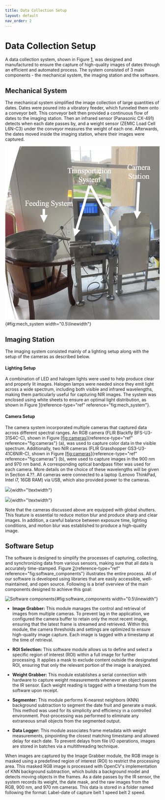 ```yaml
---
title: Data Collection Setup
layout: default
nav_order: 2
---
```


# Data Collection Setup

A data collection system, shown in Figure
[1](./assets/images/Mechanical_System.png),
was designed and manufactured to ensure the capture of high-quality
images of dates through an efficient and automated process. The system
consisted of 3 main components - the mechanical system, the imaging
station and the software.

## Mechanical System

The mechanical system simplified the image collection of large
quantities of dates. Dates were poured into a vibratory feeder, which
funneled them onto a conveyor belt. This conveyor belt then provided a
continuous flow of dates to the imaging station. Then an infrared sensor
(Panasonic CX-491) detects when each date passes by, and a weight sensor
(ZEMIC Load Cell L6N-C3) under the conveyor measures the weight of each
one. Afterwards, the dates moved inside the imaging station, where their
images were captured.

![Mechanical system](assets/images/Mechanical_System.png){#fig:mech_system
width="0.5\\linewidth"}

## Imaging Station

The imaging system consisted mainly of a lighting setup along with the
setup of the cameras as described below.

#### Lighting Setup

A combination of LED and halogen lights were used to help produce clear
and properly lit images. Halogen lamps were needed since they emit light
across a wide spectrum, including both visible and infrared wavelengths,
making them particularly useful for capturing NIR images. The system was
enclosed using white sheets to ensure an optimal light distribution, as
shown in Figure [1](#fig:mech_system){reference-type="ref"
reference="fig:mech_system"}.

#### Camera Setup

The camera system incorporated multiple cameras that captured data
across different spectral ranges. An RGB camera (FLIR Blackfly
BFS-U3-31S4C-C), shown in Figure
[\[fig:cameras\]](#fig:cameras){reference-type="ref"
reference="fig:cameras"} (a), was used to capture color data in the
visible spectrum. Additionally, two NIR cameras (FLIR Grasshopper
GS3-U3-41C6NIR-C), shown in Figure
[\[fig:cameras\]](#fig:cameras){reference-type="ref"
reference="fig:cameras"} (b), were used to capture images in the 900 nm
and 970 nm band. A corresponding optical bandpass filter was used for
each camera. More details on the choice of these wavelengths will be
given in Section 4.??. All cameras were connected to a laptop (Lenovo
ThinkPad, Intel i7, 16GB RAM) via USB, which also provided power to the
cameras.

![](blackfly_camera.jpg){width="\\textwidth"}

![](grasshopper_camera.jpg){width="\\textwidth"}

Note that the cameras discussed above are equipped with global shutters.
This feature is essential to reduce motion blur and produce sharp and
clear images. In addition, a careful balance between exposure time,
lighting conditions, and motion blur was established to produce a
high-quality image.

## Software Setup

The software is designed to simplify the processes of capturing,
collecting, and synchronizing data from various sensors, making sure
that all data is accurately time-stamped. Figure
[2](#fig:software_components){reference-type="ref"
reference="fig:software_components"} illustrates the entire process. All
of our software is developed using libraries that are easily accessible,
well-maintained, and open source. Following is a brief overview of the
main components designed to achieve this goal:

![Software components](software_components.png){#fig:software_components
width="0.5\\linewidth"}

-   **Image Grabber:** This module manages the control and retrieval of
    images from multiple cameras. To prevent lag in the application, we
    configured the camera buffer to retain only the most recent image,
    ensuring that the latest frame is streamed and retrieved. Within
    this module, the camera thresholds and settings are optimized to
    ensure high-quality image capture. Each image is tagged with a
    timestamp at the time of retrieval.

-   **ROI Selection:** This software module allows us to define and
    select a specific region of interest (ROI) within a full image for
    further processing. It applies a mask to exclude content outside the
    designated ROI, ensuring that only the relevant portion of the image
    is analyzed.

-   **Weight Grabber:** This module establishes a serial connection with
    hardware to capture weight measurements whenever an object passes
    the IR sensor. Each weight reading is tagged with a timestamp from
    the software upon receipt.

-   **Segmenter:** This module performs K-nearest neighbors (KNN)
    background subtraction to segment the date fruit and generate a
    mask. This method was used for its simplicity and efficiency in a
    controlled environment. Post-processing was performed to eliminate
    any extraneous small objects from the segmented output.

-   **Data Logger:** This module associates frame metadata with weight
    measurements, pinpointing the closest matching timestamp and allowed
    delay for each date. To prevent delays from file I/O operations,
    images are stored in batches via a multithreading technique.

When images are captured by the Image Grabber module, the RGB image is
masked using a predefined region of interest (ROI) to restrict the
processing area. This masked RGB image is processed with OpenCV's
implementation of KNN background subtraction, which builds a background
model and detects moving objects in the frames. As a date passes by the
IR sensor, the system records its weight, the date mask, and the raw
images from the RGB, 900 nm, and 970 nm cameras. This data is stored in
a folder named following the format: Label-date of capture belt 1 speed
belt 2 speed.
